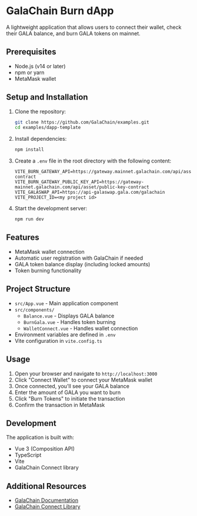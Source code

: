 # GalaChain Burn dApp

A lightweight application that allows users to connect their wallet, check their GALA balance, and burn GALA tokens on mainnet.

## Prerequisites

- Node.js (v14 or later)
- npm or yarn
- MetaMask wallet

## Setup and Installation

1. Clone the repository:
   ```bash
   git clone https://github.com/GalaChain/examples.git
   cd examples/dapp-template
   ```

2. Install dependencies:
   ```bash
   npm install
   ```

3. Create a `.env` file in the root directory with the following content:
   ```
   VITE_BURN_GATEWAY_API=https://gateway.mainnet.galachain.com/api/asset/token-contract
   VITE_BURN_GATEWAY_PUBLIC_KEY_API=https://gateway-mainnet.galachain.com/api/asset/public-key-contract
   VITE_GALASWAP_API=https://api-galaswap.gala.com/galachain
   VITE_PROJECT_ID=<my project id>
   ```

4. Start the development server:
   ```bash
   npm run dev
   ```

## Features

- MetaMask wallet connection
- Automatic user registration with GalaChain if needed
- GALA token balance display (including locked amounts)
- Token burning functionality

## Project Structure

- `src/App.vue` - Main application component
- `src/components/`
  - `Balance.vue` - Displays GALA balance
  - `BurnGala.vue` - Handles token burning
  - `WalletConnect.vue` - Handles wallet connection
- Environment variables are defined in `.env`
- Vite configuration in `vite.config.ts`

## Usage

1. Open your browser and navigate to `http://localhost:3000`
2. Click "Connect Wallet" to connect your MetaMask wallet
3. Once connected, you'll see your GALA balance
4. Enter the amount of GALA you want to burn
5. Click "Burn Tokens" to initiate the transaction
6. Confirm the transaction in MetaMask

## Development

The application is built with:
- Vue 3 (Composition API)
- TypeScript
- Vite
- GalaChain Connect library

## Additional Resources

- [GalaChain Documentation](https://docs.galachain.com)
- [GalaChain Connect Library](https://github.com/GalaChain/sdk)

